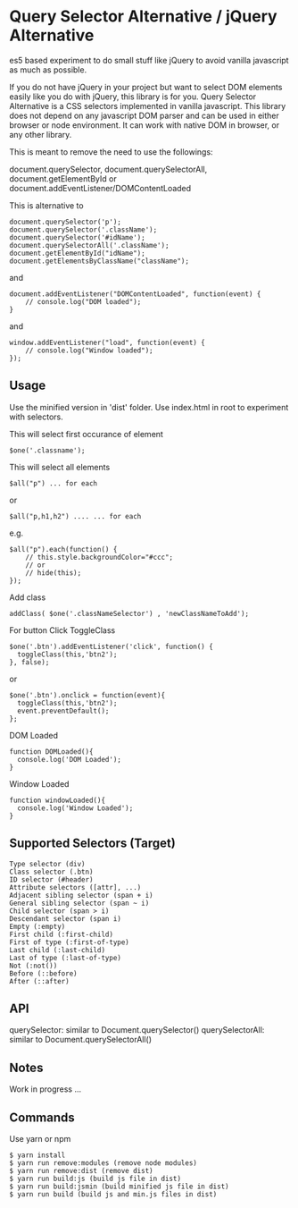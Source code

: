 # Query Selector Alternative / jQuery Alternative

es5 based experiment to do small stuff like jQuery to avoid vanilla javascript as much as possible.

If you do not have jQuery in your project but want to select DOM elements easily like you do with jQuery, this library is for you. Query Selector Alternative is a CSS selectors implemented in vanilla javascript. This library does not depend on any javascript DOM parser and can be used in either browser or node environment. It can work with native DOM in browser, or any other library.

This is meant to remove the need to use the followings: 

document.querySelector, document.querySelectorAll, document.getElementById or document.addEventListener/DOMContentLoaded

This is alternative to 

```
document.querySelector('p');
document.querySelector('.className');
document.querySelector('#idName');
document.querySelectorAll('.className');
document.getElementById("idName");
document.getElementsByClassName("className");
```

and 

```
document.addEventListener("DOMContentLoaded", function(event) {
    // console.log("DOM loaded");
}
```

and

```
window.addEventListener("load", function(event) {
    // console.log("Window loaded");
});
```

## Usage

Use the minified version in 'dist' folder.
Use index.html in root to experiment with selectors.

This will select first occurance of element
```
$one('.classname');
```
This will select all elements
```
$all("p") ... for each
```
or 
```
$all("p,h1,h2") .... ... for each
```
e.g.
```
$all("p").each(function() {
	// this.style.backgroundColor="#ccc";
	// or
	// hide(this);
});
```
Add class
```
addClass( $one('.classNameSelector') , 'newClassNameToAdd');
```
For button Click ToggleClass
```
$one('.btn').addEventListener('click', function() {
  toggleClass(this,'btn2');
}, false);
```
or
```
$one('.btn').onclick = function(event){
  toggleClass(this,'btn2');
  event.preventDefault();
};
```
DOM Loaded
```
function DOMLoaded(){
  console.log('DOM Loaded');
}
```
Window Loaded
```
function windowLoaded(){
  console.log('Window Loaded');
}
```
## Supported Selectors (Target)
```
Type selector (div)
Class selector (.btn)
ID selector (#header)
Attribute selectors ([attr], ...)
Adjacent sibling selector (span + i)
General sibling selector (span ~ i)
Child selector (span > i)
Descendant selector (span i)
Empty (:empty)
First child (:first-child)
First of type (:first-of-type)
Last child (:last-child)
Last of type (:last-of-type)
Not (:not())
Before (::before)
After (::after)
```
## API

querySelector: similar to Document.querySelector()
querySelectorAll: similar to Document.querySelectorAll()

## Notes

Work in progress ... 

## Commands

Use yarn or npm
```
$ yarn install
$ yarn run remove:modules (remove node modules)
$ yarn run remove:dist (remove dist)
$ yarn run build:js (build js file in dist)
$ yarn run build:jsmin (build minified js file in dist)
$ yarn run build (build js and min.js files in dist)
```